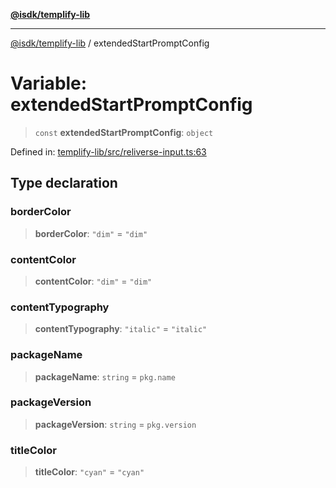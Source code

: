 [**@isdk/templify-lib**](../README.md)

***

[@isdk/templify-lib](../globals.md) / extendedStartPromptConfig

# Variable: extendedStartPromptConfig

> `const` **extendedStartPromptConfig**: `object`

Defined in: [templify-lib/src/reliverse-input.ts:63](https://github.com/isdk/templify-lib.js/blob/2f28ed63fa1fab14ced4b1f55151d2b7839f83ed/src/reliverse-input.ts#L63)

## Type declaration

### borderColor

> **borderColor**: `"dim"` = `"dim"`

### contentColor

> **contentColor**: `"dim"` = `"dim"`

### contentTypography

> **contentTypography**: `"italic"` = `"italic"`

### packageName

> **packageName**: `string` = `pkg.name`

### packageVersion

> **packageVersion**: `string` = `pkg.version`

### titleColor

> **titleColor**: `"cyan"` = `"cyan"`
